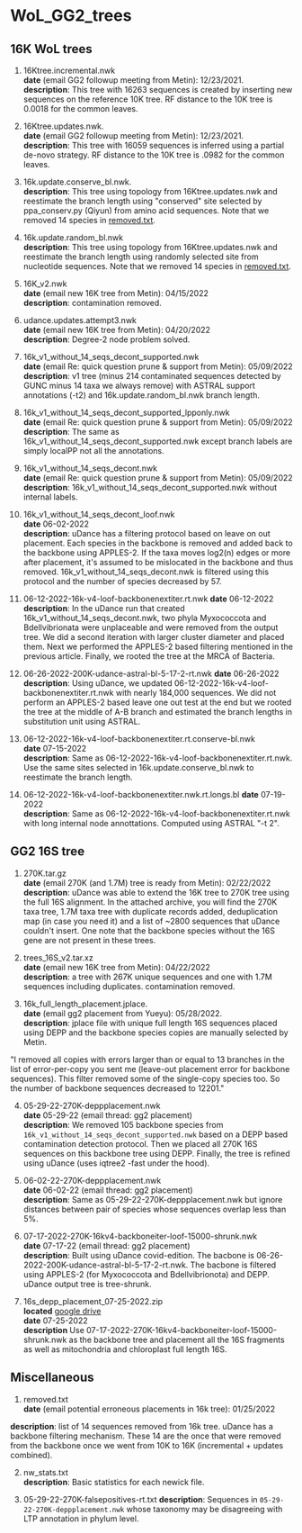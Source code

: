 # WoL_GG2_trees
## 16K WoL trees
1. 16Ktree.incremental.nwk    
**date** (email GG2 followup meeting from Metin): 12/23/2021.    
**description**: This tree with 16263 sequences is created by inserting new sequences on the reference 10K tree. RF distance to the 10K tree is 0.0018 for the common leaves.     
      
2. 16Ktree.updates.nwk.    
**date** (email GG2 followup meeting from Metin): 12/23/2021.    
**description**: This tree with 16059 sequences is inferred using a partial de-novo strategy. RF distance to the 10K tree is .0982 for the common leaves. 
       
3. 16k.update.conserve_bl.nwk.          
**description**: This tree using topology from 16Ktree.updates.nwk and reestimate the branch length using "conserved" site selected by ppa_conserv.py (Qiyun) from amino acid sequences. Note that we removed 14 species in [removed.txt](removed.txt).
         
4. 16k.update.random_bl.nwk          
**description**: This tree using topology from 16Ktree.updates.nwk and reestimate the branch length using randomly selected site from nucleotide sequences. Note that we removed 14 species in [removed.txt](removed.txt).       
             
5. 16K_v2.nwk          
**date** (email new 16K tree from Metin): 04/15/2022           
**description**: contamination removed.         
                   
6. udance.updates.attempt3.nwk            
**date** (email new 16K tree from Metin): 04/20/2022                 
**description**: Degree-2 node problem solved.           
                   
7. 16k_v1_without_14_seqs_decont_supported.nwk           
**date** (email Re: quick question prune & support from Metin): 05/09/2022            
**description**: v1 tree (minus 214 contaminated sequences detected by GUNC minus 14 taxa we always remove) with ASTRAL support annotations (-t2)  and 16k.update.random_bl.nwk branch length.            
        
8. 16k_v1_without_14_seqs_decont_supported_lpponly.nwk           
**date** (email Re: quick question prune & support from Metin): 05/09/2022            
**description**: The same as 16k_v1_without_14_seqs_decont_supported.nwk except branch labels are simply localPP not all the annotations.          
        
9. 16k_v1_without_14_seqs_decont.nwk         
**date** (email Re: quick question prune & support from Metin): 05/09/2022            
**description**: 16k_v1_without_14_seqs_decont_supported.nwk without internal labels.      
        
10. 16k_v1_without_14_seqs_decont_loof.nwk         
**date** 06-02-2022            
**description**: uDance has a filtering protocol based on leave on out placement. Each species in the backbone is removed and added back to the backbone using APPLES-2. If the taxa moves log2(n) edges or more after placement, it's assumed to be mislocated in the backbone and thus removed. 16k_v1_without_14_seqs_decont.nwk is filtered using this protocol and the number of species decreased by 57. 

11. 06-12-2022-16k-v4-loof-backbonenextiter.rt.nwk
**date** 06-12-2022         
**description**: In the uDance run that created 16k_v1_without_14_seqs_decont.nwk, two phyla Myxococcota and Bdellvibrionata were unplaceable and were removed from the output tree. We did a second iteration with larger cluster diameter and placed them. Next we performed the APPLES-2 based filtering mentioned in the previous article. Finally, we rooted the tree at the MRCA of Bacteria.    
        
12. 06-26-2022-200K-udance-astral-bl-5-17-2-rt.nwk
**date** 06-26-2022        
**description**: Using uDance, we updated 06-12-2022-16k-v4-loof-backbonenextiter.rt.nwk with nearly 184,000 sequences. We did not perform an APPLES-2 based leave one out test at the end but we rooted the tree at the middle of A-B branch and estimated the branch lengths in substitution unit using ASTRAL.    

13. 06-12-2022-16k-v4-loof-backbonenextiter.rt.conserve-bl.nwk   
**date** 07-15-2022             
**description**: Same as 06-12-2022-16k-v4-loof-backbonenextiter.rt.nwk. Use the same sites selected in 16k.update.conserve_bl.nwk to reestimate the branch length.               

14. 06-12-2022-16k-v4-loof-backbonenextiter.nwk.rt.longs.bl
**date** 07-19-2022             
**description**: Same as 06-12-2022-16k-v4-loof-backbonenextiter.rt.nwk with long internal node annottations. Computed using ASTRAL "-t 2".


## GG2 16S tree        
1. 270K.tar.gz           
**date** (email 270K (and 1.7M) tree is ready from Metin): 02/22/2022                    
**description**: uDance was able to extend the 16K tree to 270K tree using the full 16S alignment. In the attached archive, you will find the 270K taxa tree, 1.7M taxa tree with duplicate records added, deduplication map (in case you need it) and a list of ~2800 sequences that uDance couldn't insert. One note that the backbone species without the 16S gene are not present in these trees.          
                 
2. trees_16S_v2.tar.xz                             
**date** (email new 16K tree from Metin): 04/22/2022                              
**description**: a tree with 267K unique sequences and one with 1.7M sequences including duplicates. contamination removed.     

3. 16k_full_length_placement.jplace.       
**date** (email gg2 placement from Yueyu): 05/28/2022.     
**description**: jplace file with unique full length 16S sequences placed using DEPP and the backbone species copies are manually selected by Metin.   

"I removed all copies with errors larger than or equal to 13 branches in the list of error-per-copy you sent me (leave-out placement error for backbone sequences). This filter removed some of the single-copy species too. So the number of backbone sequences decreased to 12201."           

4. 05-29-22-270K-deppplacement.nwk         
**date** 05-29-22 (email thread: gg2 placement)                   
**description**: We removed 105 backbone species from `16k_v1_without_14_seqs_decont_supported.nwk` based on a DEPP based contamination detection protocol. Then we placed all 270K 16S sequences on this backbone tree using DEPP. Finally, the tree is refined using uDance (uses iqtree2 -fast under the hood).

5. 06-02-22-270K-deppplacement.nwk         
**date** 06-02-22 (email thread: gg2 placement)                   
**description**: Same as 05-29-22-270K-deppplacement.nwk but ignore distances between pair of species whose sequences overlap less than 5%.     

6. 07-17-2022-270K-16kv4-backboneiter-loof-15000-shrunk.nwk    
**date** 07-17-22 (email thread: gg2 placement)                   
**description**: Built using uDance covid-edition. The bacbone is 06-26-2022-200K-udance-astral-bl-5-17-2-rt.nwk. The bacbone is filtered using APPLES-2 (for Myxococcota and Bdellvibrionota) and DEPP. uDance output tree is tree-shrunk. 

7. 16s_depp_placement_07-25-2022.zip            
**located** [google drive](https://drive.google.com/file/d/1m1akgrBS7kXrOQGO70lv6OsjxFRGJd3J/view?usp=sharing)        
**date** 07-25-2022                
**description** Use 07-17-2022-270K-16kv4-backboneiter-loof-15000-shrunk.nwk as the backbone tree and placement all the 16S fragments as well as mitochondria and chloroplast full length 16S. 

## Miscellaneous

1. removed.txt                              
**date** (email potential erroneous placements in 16k tree): 01/25/2022

**description**: list of 14 sequences removed from 16k tree. uDance has a backbone filtering mechanism. These 14 are the once that were removed from the backbone once we went from 10K to 16K (incremental + updates combined).        

2. nw_stats.txt                              
**description**: Basic statistics for each newick file.

3. 05-29-22-270K-falsepositives-rt.txt
**description**: Sequences in `05-29-22-270K-deppplacement.nwk` whose taxonomy may be disagreeing with LTP annotation in phylum level.
